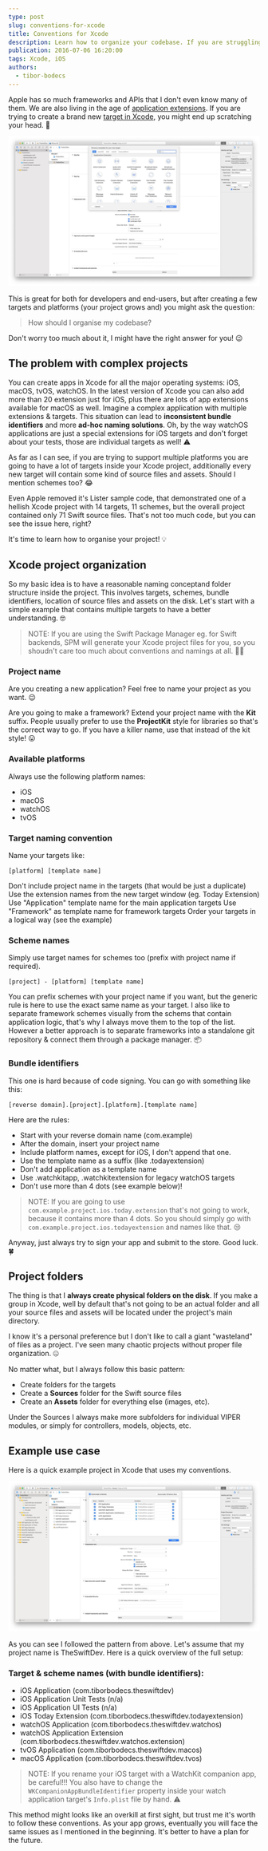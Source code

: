 ```yaml
---
type: post
slug: conventions-for-xcode
title: Conventions for Xcode
description: Learn how to organize your codebase. If you are struggling with Xcode project structure, files, naming conventions, read this.
publication: 2016-07-06 16:20:00
tags: Xcode, iOS
authors:
  - tibor-bodecs
---
```


Apple has so much frameworks and APIs that I don't even know many of them. We are also living in the age of [application extensions](https://developer.apple.com/app-extensions/). If you are trying to create a brand new [target in Xcode](https://developer.apple.com/library/archive/featuredarticles/XcodeConcepts/Concept-Targets.html), you might end up scratching your head. 🤔

![Xcode targets](xcode-targets.jpg)

This is great for both for developers and end-users, but after creating a few targets and platforms (your project grows and) you might ask the question:

> How should I organise my codebase?

Don't worry too much about it, I might have the right answer for you! 😉

## The problem with complex projects

You can create apps in Xcode for all the major operating systems: iOS, macOS, tvOS, watchOS. In the latest version of Xcode you can also add more than 20 extension just for iOS, plus there are lots of app extensions available for macOS as well. Imagine a complex application with multiple extensions & targets. This situation can lead to **inconsistent bundle identifiers** and more **ad-hoc naming solutions**. Oh, by the way watchOS applications are just a special extensions for iOS targets and don't forget about your tests, those are individual targets as well! ⚠️

As far as I can see, if you are trying to support multiple platforms you are going to have a lot of targets inside your Xcode project, additionally every new target will contain some kind of source files and assets. Should I mention schemes too? 😂

Even Apple removed it's Lister sample code, that demonstrated one of a hellish Xcode project with 14 targets, 11 schemes, but the overall project contained only 71 Swift source files. That's not too much code, but you can see the issue here, right?

It's time to learn how to organise your project! 💡

## Xcode project organization

So my basic idea is to have a reasonable naming conceptand folder structure inside the project. This involves targets, schemes, bundle identifiers, location of source files and assets on the disk. Let's start with a simple example that contains multiple targets to have a better understanding. 🤓

> NOTE: If you are using the Swift Package Manager eg. for Swift backends, SPM will generate your Xcode project files for you, so you shoudn't care too much about conventions and namings at all. 🤷‍♂️

### Project name

Are you creating a new application? Feel free to name your project as you want. 😉

Are you going to make a framework? Extend your project name with the **Kit** suffix. People usually prefer to use the **ProjectKit** style for libraries so that's the correct way to go. If you have a killer name, use that instead of the kit style! 😛

### Available platforms

Always use the following platform names:

- iOS
- macOS
- watchOS
- tvOS

### Target naming convention

Name your targets like:

```
[platform] [template name]
```

Don't include project name in the targets (that would be just a duplicate)
Use the extension names from the new target window (eg. Today Extension)
Use "Application" template name for the main application targets
Use "Framework" as template name for framework targets
Order your targets in a logical way (see the example)

### Scheme names

Simply use target names for schemes too (prefix with project name if required).

```
[project] - [platform] [template name]
```

You can prefix schemes with your project name if you want, but the generic rule is here to use the exact same name as your target. I also like to separate framework schemes visually from the schems that contain application logic, that's why I always move them to the top of the list. However a better approach is to separate frameworks into a standalone git repository & connect them through a package manager. 📦

### Bundle identifiers

This one is hard because of code signing. You can go with something like this:

```
[reverse domain].[project].[platform].[template name]
```

Here are the rules:

- Start with your reverse domain name (com.example)
- After the domain, insert your project name
- Include platform names, except for iOS, I don't append that one.
- Use the template name as a suffix (like .todayextension)
- Don't add application as a template name
- Use .watchkitapp, .watchkitextension for legacy watchOS targets
- Don't use more than 4 dots (see example below)!

> NOTE: If you are going to use `com.example.project.ios.today.extension` that's not going to work, because it contains more than 4 dots. So you should simply go with `com.example.project.ios.todayextension` and names like that. 😢

Anyway, just always try to sign your app and submit to the store. Good luck. 🍀

## Project folders

The thing is that I **always create physical folders on the disk**. If you make a group in Xcode, well by default that's not going to be an actual folder and all your source files and assets will be located under the project's main directory.

I know it's a personal preference but I don't like to call a giant "wasteland" of files as a project. I've seen many chaotic projects without proper file organization. 🤐

No matter what, but I always follow this basic pattern:

- Create folders for the targets
- Create a **Sources** folder for the Swift source files
- Create an **Assets** folder for everything else (images, etc).

Under the Sources I always make more subfolders for individual VIPER modules, or simply for controllers, models, objects, etc.

## Example use case

Here is a quick example project in Xcode that uses my conventions.

![Xcode naming conventions](xcode-naming-conventions.jpg)

As you can see I followed the pattern from above. Let's assume that my project name is TheSwiftDev. Here is a quick overview of the full setup:

### Target & scheme names (with bundle identifiers):

- iOS Application (com.tiborbodecs.theswiftdev)
- iOS Application Unit Tests (n/a)
- iOS Application UI Tests (n/a)
- iOS Today Extension (com.tiborbodecs.theswiftdev.todayextension)
- watchOS Application (com.tiborbodecs.theswiftdev.watchos)
- watchOS Application Extension (com.tiborbodecs.theswiftdev.watchos.extension)
- tvOS Application (com.tiborbodecs.theswiftdev.macos)
- macOS Application (com.tiborbodecs.theswiftdev.tvos)

> NOTE: If you rename your iOS target with a WatchKit companion app, be careful!!! You also have to change the `WKCompanionAppBundleIdentifier` property inside your watch application target's `Info.plist` file by hand. ⚠️

This method might looks like an overkill at first sight, but trust me it's worth to follow these conventions. As your app grows, eventually you will face the same issues as I mentioned in the beginning. It's better to have a plan for the future.
